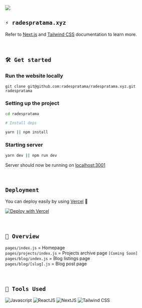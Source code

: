 <img align="center" src="https://github.com/radespratama/radespratama.xyz/blob/main/public/static/images/Banner.jpg?raw=true" />

<br />

## `⚡ radespratama.xyz`

Refer to [Next.js](https://nextjs.org/docs/) and [Tailwind CSS](https://tailwindcss.com/) documentation to learn more.

<br />

## `🛠 Get started`

### Run the website locally

```
git clone git@github.com:radespratama/radespratama.xyz.git radespratama
```

### Setting up the project

```bash
cd radespratama

# Install deps

yarn || npm install
```

### Starting server

```bash
yarn dev || npm run dev
```

Server should now be running on [localhost:3001](https://localhost:3001)

<br />

## `Deployment`

You can deploy easily by using [Vercel](https://vercel.com/) 🎉

[![Deploy with Vercel](https://vercel.com/button)](https://vercel.com/new/git/external?repository-url=https%3A%2F%2Fgithub.com%2Fradespratama%2Fradespratama.xyz)

<br/>

## `📌 Overview`

`pages/index.js` = Homepage  
`pages/projects/index.js` = Projects archive page `[Coming Soon]`  
`pages/blog/index.js` = Blog listings page  
`pages/blog/[slug].js` = Blog post page

<br/>

## `🔧 Tools Used`

![Javascript](https://img.shields.io/badge/Javascript-F7DF1E?style=for-the-badge&logo=Javascript&logoColor=black)
![ReactJS](https://img.shields.io/badge/ReactJs-1F2937?style=for-the-badge&logo=react&logoColor=white)
![NextJS](https://img.shields.io/badge/NextJs-1F2937?style=for-the-badge&logo=next.js&logoColor=white)
![Tailwind CSS](https://img.shields.io/badge/tAILWINDCSS-352DAC?style=for-the-badge&logo=tailwindcss&logoColor=white)

<br/>
